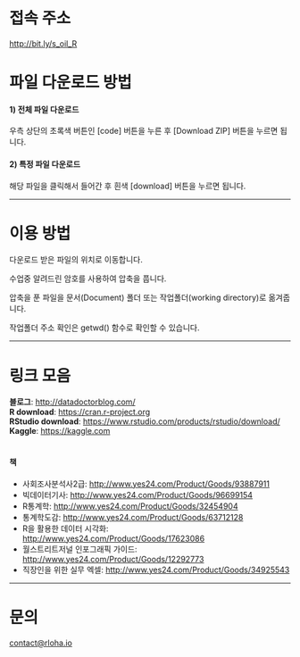 # 접속 주소
http://bit.ly/s_oil_R

# 파일 다운로드 방법

#### 1) 전체 파일 다운로드 
우측 상단의 초록색 버튼인 [code] 버튼을 누른 후 [Download ZIP] 버튼을 누르면 됩니다.

#### 2) 특정 파일 다운로드
해당 파일을 클릭해서 들어간 후 흰색 [download] 버튼을 누르면 됩니다.

---------
# 이용 방법

다운로드 받은 파일의 위치로 이동합니다.

수업중 알려드린 암호를 사용하여 압축을 풉니다.

압축을 푼 파일을 문서(Document) 폴더 또는 작업폴더(working directory)로 옮겨줍니다.

작업폴더 주소 확인은 getwd() 함수로 확인할 수 있습니다.
<br>

---------
# 링크 모음
<b>블로그</b>: http://datadoctorblog.com/ <br>
<b>R download</b>: https://cran.r-project.org <br>
<b>RStudio download</b>: https://www.rstudio.com/products/rstudio/download/ <br>
<b>Kaggle</b>: https://kaggle.com <br>
<br>

#### 책
- 사회조사분석사2급: http://www.yes24.com/Product/Goods/93887911 <br>
- 빅데이터기사: http://www.yes24.com/Product/Goods/96699154 <br>
- R통계학: http://www.yes24.com/Product/Goods/32454904 <br>
- 통계학도감: http://www.yes24.com/Product/Goods/63712128 <br>
- R을 활용한 데이터 시각화: http://www.yes24.com/Product/Goods/17623086 <br>
- 월스트리트저널 인포그래픽 가이드: http://www.yes24.com/Product/Goods/12292773 <br>
- 직장인을 위한 실무 엑셀: http://www.yes24.com/Product/Goods/34925543 <br>

---------
# 문의
contact@rloha.io
